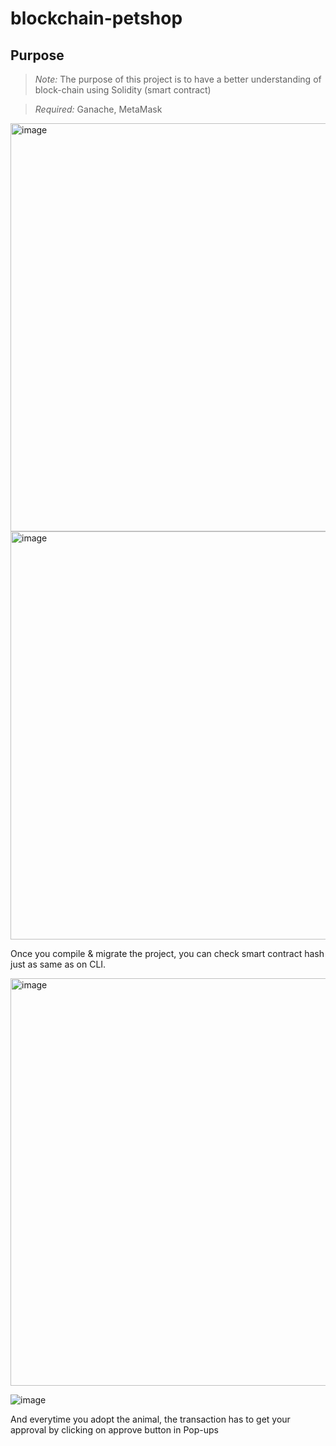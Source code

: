 # blockchain-petshop

## Purpose

> *Note:* The purpose of this project is to have a better understanding of block-chain using Solidity (smart contract)

> *Required:* Ganache, MetaMask

<img width="653" alt="image" src="https://user-images.githubusercontent.com/87864058/155993139-25315dd1-5ffc-46db-91d4-b9bf1960cf52.png">



<img width="653" alt="image" src="https://user-images.githubusercontent.com/87864058/155993401-fec1488c-c577-4ec1-8972-a866245be10f.png">

Once you compile & migrate the project, you can check smart contract hash just as same as on CLI. 

<img width="652" alt="image" src="https://user-images.githubusercontent.com/87864058/155994114-f0eab3af-c758-4209-83e1-430b2bae11d1.png">


![image](https://user-images.githubusercontent.com/87864058/155994011-7e0e2d25-9547-4580-8fd8-8d1b68daf5ea.png)

And everytime you adopt the animal, the transaction has to get your approval by clicking on approve button in Pop-ups

